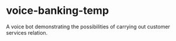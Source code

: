 # voice-banking-temp
A voice bot demonstrating the possibilities of  carrying out customer services relation.
